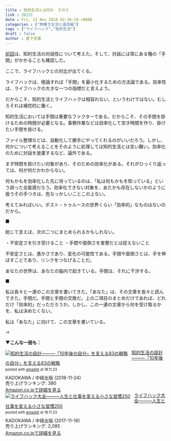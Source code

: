 ```yaml
---
title : 知的生活とは何か　その５
link : 26231
date : Fri, 23 Nov 2018 02:36:19 +0000
categories : ["物書き生活と道具箱"]
tags : ["ライフハック","知的生活"]
draft : false
author : 倉下忠憲
---
```


<a href="https://rashita.net/blog/?p=26226">前回</a>は、知的生活の対話性について考えた。そして、対話には常にある種の「手間」がかかることも確認した。

ここで、ライフハックとの対比が出てくる。

ライフハックは、極論すれば「手間」を最小化するための方法論である。効率性は、ライフハックの大きな一つの指標だと言えよう。

だからこそ、知的生活とライフハックは相容れない、というわけではない。むしろそれは補完的に働く。

知的生活においては手間は重要なファクターである。だからこそ、その手間を掛けるための時間が必要となる。事務作業などは効率化して空き時間を作り、掛けたい手間を掛ける。

ファイル整理などは、自動化して勝手にやってくれるのがいいだろう。しかし、何かについて考えることをそのように処理しては知的生活とは言い難い。効率化のために対話を放棄するなど、論外である。

まず時間を掛けたい対象があり、そのための効率化がある。それがひっくり返っては、何が何だかわからない。

何もかもを効率化した先に待っているのは、「私は何もかもを知っている」という誤った全能感だろう。効率化できない対象を、あたかも存在しないかのように扱うその手つきは、危なっかしいことこの上ない。

考えてみればいい。ポスト・トゥルースの世界くらい「効率的」なものはないのだから。

■

総じて言えば、次の二つにまとめられるかもしれない。

・不安定さを引き受けること
・手間や面倒さを害悪だとは捉えないこと

不安定さとは、愚かさであり、変化の可能性である。手間や面倒さとは、手を伸ばすことであり、リンクをつなげることだ。

あなたの世界は、あなたの脳内で起きている。手間は、それに干渉する。

■

私は長々と一連のこの文章を書いてきた。「あなた」は、その文章を長々と読んできた。手間だ。手間と手間の交換だ。上の二項目のまとめだけであれば、どれだけ「効率的」だっただろうか。しかし、この一連の文章から何を受け取るかを、私は決めたくない。

私は「あなた」に向けて、この文章を書いている。

→

<strong>▼こんな一冊も：</strong>

<div class="amazlet-box" style="margin-bottom:0px;"><div class="amazlet-image" style="float:left;margin:0px 12px 1px 0px;"><a href="http://www.amazon.co.jp/exec/obidos/ASIN/B07KPV95Y5/rashita1000-22/ref=nosim/" name="amazletlink" target="_blank"><img src="https://images-fe.ssl-images-amazon.com/images/I/41f3tN1pXLL._SL160_.jpg" alt="知的生活の設計―――「10年後の自分」を支える83の戦略" style="border: none;" /></a></div><div class="amazlet-info" style="line-height:120%; margin-bottom: 10px"><div class="amazlet-name" style="margin-bottom:10px;line-height:120%"><a href="http://www.amazon.co.jp/exec/obidos/ASIN/B07KPV95Y5/rashita1000-22/ref=nosim/" name="amazletlink" target="_blank">知的生活の設計―――「10年後の自分」を支える83の戦略</a><div class="amazlet-powered-date" style="font-size:80%;margin-top:5px;line-height:120%">posted with <a href="http://www.amazlet.com/" title="amazlet" target="_blank">amazlet</a> at 18.11.23</div></div><div class="amazlet-detail">KADOKAWA / 中経出版 (2018-11-24)<br />売り上げランキング: 380<br /></div><div class="amazlet-sub-info" style="float: left;"><div class="amazlet-link" style="margin-top: 5px"><a href="http://www.amazon.co.jp/exec/obidos/ASIN/B07KPV95Y5/rashita1000-22/ref=nosim/" name="amazletlink" target="_blank">Amazon.co.jpで詳細を見る</a></div></div></div><div class="amazlet-footer" style="clear: left"></div></div>

<div class="amazlet-box" style="margin-bottom:0px;"><div class="amazlet-image" style="float:left;margin:0px 12px 1px 0px;"><a href="http://www.amazon.co.jp/exec/obidos/ASIN/B0779KV65Z/rashita1000-22/ref=nosim/" name="amazletlink" target="_blank"><img src="https://images-fe.ssl-images-amazon.com/images/I/41N4-9n5NKL._SL160_.jpg" alt="ライフハック大全―――人生と仕事を変える小さな習慣250" style="border: none;" /></a></div><div class="amazlet-info" style="line-height:120%; margin-bottom: 10px"><div class="amazlet-name" style="margin-bottom:10px;line-height:120%"><a href="http://www.amazon.co.jp/exec/obidos/ASIN/B0779KV65Z/rashita1000-22/ref=nosim/" name="amazletlink" target="_blank">ライフハック大全―――人生と仕事を変える小さな習慣250</a><div class="amazlet-powered-date" style="font-size:80%;margin-top:5px;line-height:120%">posted with <a href="http://www.amazlet.com/" title="amazlet" target="_blank">amazlet</a> at 18.11.23</div></div><div class="amazlet-detail">KADOKAWA / 中経出版 (2017-11-16)<br />売り上げランキング: 2,085<br /></div><div class="amazlet-sub-info" style="float: left;"><div class="amazlet-link" style="margin-top: 5px"><a href="http://www.amazon.co.jp/exec/obidos/ASIN/B0779KV65Z/rashita1000-22/ref=nosim/" name="amazletlink" target="_blank">Amazon.co.jpで詳細を見る</a></div></div></div><div class="amazlet-footer" style="clear: left"></div></div>

